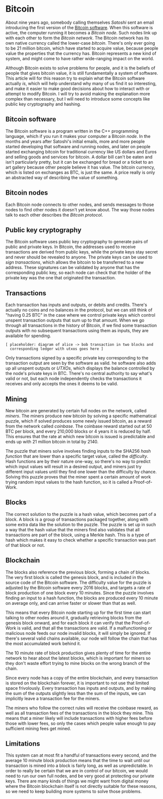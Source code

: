 # Bitcoin

About nine years ago, somebody calling themselves
_Satoshi_ sent an email introducing
the first version of the
[Bitcoin software](http://www.metzdowd.com/pipermail/cryptography/2009-January/014994.html).
When this software is active, the computer running it
becomes a _Bitcoin node_. Such nodes link up with
each other to form the _Bitcoin network_. The Bitcoin
network has its own native currency called the
lower-case _bitcoin_. There's only ever going to be
21 million bitcoin, which have started to acquire value, because people
value the properties that the currency has. Bitcoin represents a new
kind of system, and might come to have rather wide-ranging impact on
the world.

Although Bitcoin exists to solve problems for people, and it is the
beliefs of people that gives bitcoin value, it is still fundamentally
a system of software. This article will for this reason try to explain
what the Bitcoin software actually _is_, which will help understand why
many of us find it so interesting, and make it easier to make good
decisions about how to interact with or attempt to modify Bitcoin.
I will try to avoid making the explanation more complex than necessary,
but I will need to introduce some concepts like public key cryptography
and hashing.

## Bitcoin software

The Bitcoin software is a program written in the C++ programming
language, which if you run it makes your computer a Bitcoin
_node_. In the months and years after Satoshi's initial emails,
more and more people started developing that software and running
nodes, and later on people started exchanging bitcoin for traditional
currency like US dollars and Euros and selling goods and services for
bitcoin. A dollar bill can't be eaten and isn't particularly pretty,
but it can be exchanged for bread or a ticket to an art gallery because
other people believe it has value. The bitcoin currency, which is
listed on exchanges as BTC, is just the same. A price really is only an
abstracted way of describing the value of something.

## Bitcoin nodes

Each Bitcoin node connects to other nodes, and sends messages to those
nodes to find other nodes it doesn't yet know about. The way those nodes
talk to each other describes the _Bitcoin protocol_.

## Public key cryptography

The Bitcoin software uses public key cryptography to generate pairs of
public and private keys. In Bitcoin, the addresses used to receive
transactions are derived from public keys, while the private keys stay
secret and never should be revealed to anyone. The private keys can be
used to _sign transactions_, which allows the bitcoin to be transferred
to a new address. These signatures can be validated by anyone that has
the corresponding public key, so each node can check that the holder
of the private key was the one that originated the transaction.

## Transactions

Each transaction has inputs and outputs, or debits and credits. There's
actually no coins and no balances in the protocol, but we can
still think of "having 0.25 BTC" in the case where we control private
keys which control unspent transaction outputs that sum up to that
amount. When we go through all transactions in the history of Bitcoin,
if we find some transaction outputs with no subsequent transactions
using them as inputs, they are available for spending.

```
[ placeholder: diagram of alice -> bob transaction in two blocks and
  corresponding ledger with utxos goes here ]
```

Only transactions signed by a specific private key corresponding
to the transaction output are seen by the software as valid.
he software also adds up all unspent outputs
or _UTXOs_, which displays the balance controlled by the
node's private keys in BTC. There's no central authority to say what's
valid or not, but each node independently checks the transactions it
receives and only accepts the ones it deems to be valid.

## Mining

New bitcoin are generated by certain full nodes on the network,
called _miners_. The miners produce new bitcoin by solving a
specific mathematical puzzle, which if solved produces some newly issued
bitcoin, as a reward from the network called _coinbase_.
The coinbase reward started out at 50 BTC per block, and every
210,000 blocks or 4 years it is reduced by half.
This ensures that the rate at which new bitcoin is issued is predictable and
ends up with 21 million bitcoin in total by 2140.

The puzzle that miners solve involves finding inputs to the SHA256
*hash function* that are lower than a specific target value,
called the _difficulty_. Hash functions
are by their nature one-way, so there's no way to predict which input values
will result in a desired output, and miners just try different input values
until they find one lower than the difficulty by chance. Solving this puzzle
proves that the miner spent a certain amount of work trying random input values
to the hash function, so it is called a Proof-of-Work.

## Blocks

The correct solution to the puzzle is a hash value, which becomes part of a
block. A block is a group of transactions packaged together, along with some
extra data like the solution to the puzzle. The puzzle is set up in such a
way that the hash value that the miners find also validates that all
transactions are part of the block, using a Merkle hash. This is a type
of hash which makes it easy to check whether a specific transaction was
part of that block or not.

## Blockchain

The blocks also reference the previous block, forming a chain of blocks. The
very first block is called the genesis block, and is included in the source
code of the Bitcoin software. The difficulty value for the puzzle is adjusted
by the Bitcoin software every 2016 blocks, and targets a rate of block production
of one block every 10 minutes. Since the puzzle involves finding an input to
a hash function, the blocks are produced every 10 minute on average only, and
can arrive faster or slower than that as well.

This means that every Bitcoin node starting up for the first time can start
talking to other nodes around it, gradually retrieving blocks from the genesis
block onward, and for each block it can verify that the Proof-of-Work is valid,
and that all the transactions are valid. If a malfunctioning or malicious node
feeds our node invalid blocks, it will simply be ignored.
If there's several valid chains available, our node will follow the chain that
has the most accumulated work behind it.

The 10 minute rate of block production gives plenty of time for the entire
network to hear about the latest blocks, which is important for miners so
they don't waste effort trying to mine blocks on the wrong branch of the chain.

Since every node has a copy of the entire blockchain, and every transaction is
stored on the blockchain forever, it is important to not use that limited space
frivolously. Every transaction has inputs and outputs, and by making the sum
of the outputs slightly less than the sum of the inputs, we can implicitly
leave a transaction fee for the miners.

The miners who follow the correct rules will receive the coinbase reward, as
well as all transaction fees of the transactions in the block they mine. This
means that a miner likely will include transactions with higher fees before
those with lower fees, so only the cases which people value enough to pay
sufficient mining fees get mined.

## Limitations

This system can at most fit a handful of transactions every second, and the
average 10 minute block production means that the time to wait until our
transaction is mined into a block is fairly long, as well as unpredictable.
In order to really be certain that we are in control of our bitcoin, we
would need to run our own full nodes, and be very good at protecting our
private keys. There are many kinds of things we might want from digital
money where the Bitcoin blockchain itself is not directly suitable for
these reasons, so we need to keep building more systems to solve those
problems.
